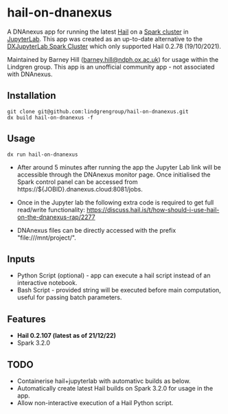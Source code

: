 # hail-on-dnanexus

A DNAnexus app for running the latest [Hail](https://github.com/hail-is/hail) on a [Spark cluster](https://github.com/apache/spark) in [JupyterLab](https://github.com/jupyterlab/jupyterlab). This app was created as an up-to-date alternative to the [DXJupyterLab Spark Cluster](https://documentation.dnanexus.com/user/jupyter-notebooks/dxjupyterlab-spark-cluster) which only supported Hail 0.2.78 (19/10/2021).

Maintained by Barney Hill (barney.hill@ndph.ox.ac.uk) for usage within the Lindgren group. This app is an unofficial community app - not associated with DNAnexus.

## Installation
```
git clone git@github.com:lindgrengroup/hail-on-dnanexus.git
dx build hail-on-dnanexus -f
```

## Usage
```
dx run hail-on-dnanexus
```
- After around 5 minutes after running the app the Jupyter Lab link will be accessible through the DNAnexus monitor page. Once initialised the Spark control panel can be accessed from https://${JOBID}.dnanexus.cloud:8081/jobs.

- Once in the Jupyter lab the following extra code is required to get full read/write functionality: https://discuss.hail.is/t/how-should-i-use-hail-on-the-dnanexus-rap/2277

- DNAnexus files can be directly accessed with the prefix "file:///mnt/project/".

## Inputs
- Python Script (optional) - app can execute a hail script instead of an interactive notebook.
- Bash Script - provided string will be executed before main computation, useful for passing batch parameters.

## Features
- __Hail 0.2.107 (latest as of 21/12/22)__
- Spark 3.2.0

## TODO
- Containerise hail+jupyterlab with automativc builds as below.
- Automatically create latest Hail builds on Spark 3.2.0 for usage in the app.
- Allow non-interactive execution of a Hail Python script.

